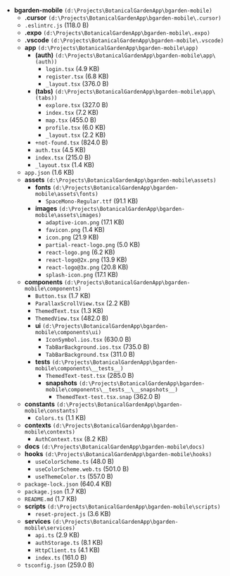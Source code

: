 - **bgarden-mobile** `(d:\Projects\BotanicalGardenApp\bgarden-mobile)`
  - **.cursor** `(d:\Projects\BotanicalGardenApp\bgarden-mobile\.cursor)`
  - `.eslintrc.js` (118.0 B)
  - **.expo** `(d:\Projects\BotanicalGardenApp\bgarden-mobile\.expo)`
  - **.vscode** `(d:\Projects\BotanicalGardenApp\bgarden-mobile\.vscode)`
  - **app** `(d:\Projects\BotanicalGardenApp\bgarden-mobile\app)`
    - **(auth)** `(d:\Projects\BotanicalGardenApp\bgarden-mobile\app\(auth))`
      - `login.tsx` (4.9 KB)
      - `register.tsx` (6.8 KB)
      - `_layout.tsx` (376.0 B)
    - **(tabs)** `(d:\Projects\BotanicalGardenApp\bgarden-mobile\app\(tabs))`
      - `explore.tsx` (327.0 B)
      - `index.tsx` (7.2 KB)
      - `map.tsx` (455.0 B)
      - `profile.tsx` (6.0 KB)
      - `_layout.tsx` (2.2 KB)
    - `+not-found.tsx` (824.0 B)
    - `auth.tsx` (4.5 KB)
    - `index.tsx` (215.0 B)
    - `_layout.tsx` (1.4 KB)
  - `app.json` (1.6 KB)
  - **assets** `(d:\Projects\BotanicalGardenApp\bgarden-mobile\assets)`
    - **fonts** `(d:\Projects\BotanicalGardenApp\bgarden-mobile\assets\fonts)`
      - `SpaceMono-Regular.ttf` (91.1 KB)
    - **images** `(d:\Projects\BotanicalGardenApp\bgarden-mobile\assets\images)`
      - `adaptive-icon.png` (17.1 KB)
      - `favicon.png` (1.4 KB)
      - `icon.png` (21.9 KB)
      - `partial-react-logo.png` (5.0 KB)
      - `react-logo.png` (6.2 KB)
      - `react-logo@2x.png` (13.9 KB)
      - `react-logo@3x.png` (20.8 KB)
      - `splash-icon.png` (17.1 KB)
  - **components** `(d:\Projects\BotanicalGardenApp\bgarden-mobile\components)`
    - `Button.tsx` (1.7 KB)
    - `ParallaxScrollView.tsx` (2.2 KB)
    - `ThemedText.tsx` (1.3 KB)
    - `ThemedView.tsx` (482.0 B)
    - **ui** `(d:\Projects\BotanicalGardenApp\bgarden-mobile\components\ui)`
      - `IconSymbol.ios.tsx` (630.0 B)
      - `TabBarBackground.ios.tsx` (735.0 B)
      - `TabBarBackground.tsx` (311.0 B)
    - **__tests__** `(d:\Projects\BotanicalGardenApp\bgarden-mobile\components\__tests__)`
      - `ThemedText-test.tsx` (285.0 B)
      - **__snapshots__** `(d:\Projects\BotanicalGardenApp\bgarden-mobile\components\__tests__\__snapshots__)`
        - `ThemedText-test.tsx.snap` (362.0 B)
  - **constants** `(d:\Projects\BotanicalGardenApp\bgarden-mobile\constants)`
    - `Colors.ts` (1.1 KB)
  - **contexts** `(d:\Projects\BotanicalGardenApp\bgarden-mobile\contexts)`
    - `AuthContext.tsx` (8.2 KB)
  - **docs** `(d:\Projects\BotanicalGardenApp\bgarden-mobile\docs)`
  - **hooks** `(d:\Projects\BotanicalGardenApp\bgarden-mobile\hooks)`
    - `useColorScheme.ts` (48.0 B)
    - `useColorScheme.web.ts` (501.0 B)
    - `useThemeColor.ts` (557.0 B)
  - `package-lock.json` (640.4 KB)
  - `package.json` (1.7 KB)
  - `README.md` (1.7 KB)
  - **scripts** `(d:\Projects\BotanicalGardenApp\bgarden-mobile\scripts)`
    - `reset-project.js` (3.6 KB)
  - **services** `(d:\Projects\BotanicalGardenApp\bgarden-mobile\services)`
    - `api.ts` (2.9 KB)
    - `authStorage.ts` (8.1 KB)
    - `HttpClient.ts` (4.1 KB)
    - `index.ts` (161.0 B)
  - `tsconfig.json` (259.0 B)

